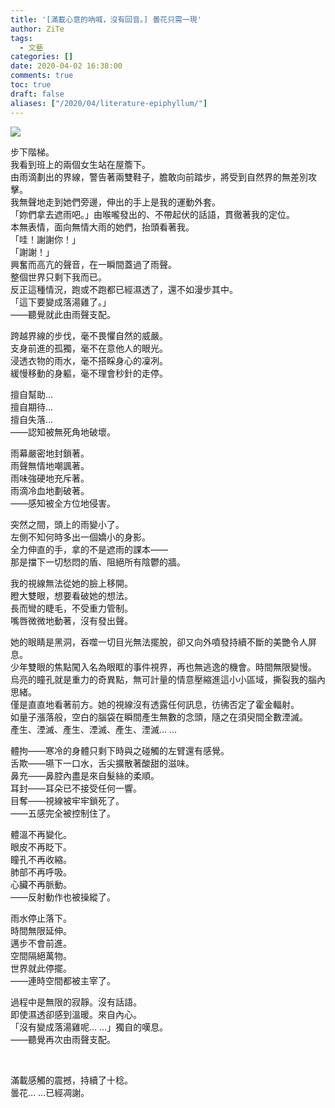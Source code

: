```yaml
---
title: '[滿載心意的吶喊，沒有回音。] 曇花只需一現'
author: ZiTe
tags:
  - 文藝
categories: []
date: 2020-04-02 16:38:00
comments: true
toc: true
draft: false
aliases: ["/2020/04/literature-epiphyllum/"]
---
```

![](https://1.bp.blogspot.com/-BVwuj1oJgS8/XomZjG0VGmI/AAAAAAAACCw/P2tdXHfOKesijtqRJN0GaL2PNMdxm8wMACKgBGAsYHg/s320/%255B%25E6%25BB%25BF%25E8%25BC%2589%25E5%25BF%2583%25E6%2584%258F%25E7%259A%2584%25E5%2590%25B6%25E5%2596%258A%25EF%25BC%258C%25E6%25B2%2592%25E6%259C%2589%25E5%259B%259E%25E9%259F%25B3%25E3%2580%2582%255D%2B%25E6%259B%2587%25E8%258A%25B1%25E5%258F%25AA%25E9%259C%2580%25E4%25B8%2580%25E7%258F%25BE-01.png)

<!--more-->

步下階梯。  
我看到班上的兩個女生站在屋簷下。  
由雨滴劃出的界線，警告著兩雙鞋子，膽敢向前踏步，將受到自然界的無差別攻擊。  
我無聲地走到她們旁邊，伸出的手上是我的運動外套。  
「妳們拿去遮雨吧。」由喉嚨發出的、不帶起伏的話語，貫徹著我的定位。  
本無表情，面向無情大雨的她們，抬頭看著我。  
「哇！謝謝你！」  
「謝謝！」  
興奮而高亢的聲音，在一瞬間蓋過了雨聲。  
整個世界只剩下我而已。  
反正這種情況，跑或不跑都已經濕透了，還不如漫步其中。  
「這下要變成落湯雞了。」  
——聽覺就此由雨聲支配。

跨越界線的步伐，毫不畏懼自然的威嚴。  
支身前進的孤獨，毫不在意他人的眼光。  
浸透衣物的雨水，毫不搭睬身心的凜冽。  
緩慢移動的身軀，毫不理會秒針的走停。

擅自幫助…  
擅自期待…  
擅自失落…  
——認知被無死角地破壞。

雨幕嚴密地封鎖著。  
雨聲無情地嘲諷著。  
雨味強硬地充斥著。  
雨滴冷血地劃破著。  
——感知被全方位地侵害。

突然之間，頭上的雨變小了。  
左側不知何時多出一個嬌小的身影。  
全力伸直的手，拿的不是遮雨的課本——  
那是擋下一切愁悶的盾、阻絕所有陰鬱的牆。

我的視線無法從她的臉上移開。  
瞪大雙眼，想要看破她的想法。  
長而彎的睫毛，不受重力管制。  
嘴唇微微地動著，沒有發出聲。  

她的眼睛是黑洞，吞噬一切目光無法擺脫，卻又向外噴發持續不斷的美艷令人屏息。  
少年雙眼的焦點闖入名為眼眶的事件視界，再也無逃逸的機會。時間無限變慢。  
烏亮的瞳孔就是重力的奇異點，無可計量的情意壓縮進這小小區域，撕裂我的腦內思緒。  
僅是直直地看著前方。她的視線沒有透露任何訊息，彷彿否定了霍金輻射。  
如量子漲落般，空白的腦袋在瞬間產生無數的念頭，隨之在須臾間全數湮滅。  
產生、湮滅、產生、湮滅、產生、湮滅… …

體拘——寒冷的身體只剩下時與之碰觸的左臂還有感覺。  
舌欺——嚥下一口水，舌尖擴散著酸甜的滋味。  
鼻充——鼻腔內盡是來自髮絲的柔順。  
耳封——耳朵已不接受任何一響。  
目奪——視線被牢牢鎖死了。  
——五感完全被控制住了。  

體溫不再變化。  
眼皮不再眨下。  
瞳孔不再收縮。  
肺部不再呼吸。  
心臟不再脈動。  
——反射動作也被操縱了。

雨水停止落下。  
時間無限延伸。  
邁步不會前進。  
空間隔絕萬物。  
世界就此停擺。  
——連時空間都被主宰了。

過程中是無限的寂靜。沒有話語。  
即使濕透卻感到溫暖。來自內心。  
「沒有變成落湯雞呢… …」獨自的嘆息。  
——聽覺再次由雨聲支配。

<br>

滿載感觸的震撼，持續了十稔。  
曇花… …已經凋謝。
